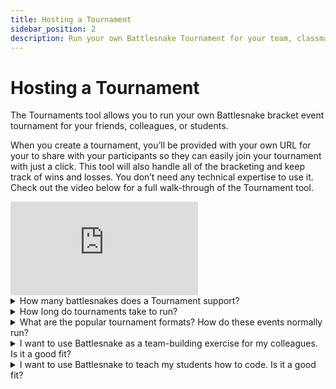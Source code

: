 ```yaml
---
title: Hosting a Tournament
sidebar_position: 2
description: Run your own Battlesnake Tournament for your team, classmates, or friends in just a few clicks. 
---
```


# Hosting a Tournament
The Tournaments tool allows you to run your own Battlesnake bracket event tournament for your friends, colleagues, or students.

When you create a tournament, you’ll be provided with your own URL for your to share with your participants so they can easily join your tournament with just a click. This tool will also handle all of the bracketing and keep track of wins and losses. You don’t need any technical expertise to use it. Check out the video below for a full walk-through of the Tournament tool.

<iframe class="video" src="https://www.youtube.com/embed/9-yPI35TnbM" title="YouTube video player" frameborder="0" allow="accelerometer; autoplay; clipboard-write; encrypted-media; gyroscope; picture-in-picture; web-share" allowfullscreen></iframe>

<details><summary>How many battlesnakes does a Tournament support? </summary>
<p>

#### Tournaments can support anywhere from 4 - 32 Battlesnakes. Ideally, you want at least 4 or more players in a tournament. Usually, 16 Battlesnakes is the sweet spot, but you can have as many as 32 in a single tournament. 

If you want to run an event with more than 32 battlesnakes, you can simply create two separate tournaments. 

</p>
</details>

<details><summary>How long do tournaments take to run?</summary>
<p>

#### That depends on the number of Battlesnakes in your tournament and how long you give people time to build them. That said, typical tournaments with 16 snakes take about 60-90 minutes to run. 

</p>
</details>

<details><summary>What are the popular tournament formats? How do these events normally run?</summary>
<p>

#### Most people find it easiest to run a Standard Game Mode (4 Battlesnake per match) on a Standard 11x11 map. This is plenty challenging for folks who have been newly introduced to Battlesnake. 

Typically, it takes people about half a day to figure out how to get their snakes running, and another half to work on the strategy and implementation. We find giving people at least one full day to work on their snakes generates the best results. 

Alternatively, some people have run week-long events where developers work on their snakes throughout the week and then gather to watch one final tournament. 

</p>
</details>

<details><summary>I want to use Battlesnake as a team-building exercise for my colleagues. Is it a good fit?</summary>
<p>

#### Definitely! This tool was created due to popular demand for uses exactly like this! It works for both large and small teams looking to do something different and even learn something new. It’s challenging to describe the singular thrill you get when you watch your Battlesnake fight your peers and win. 

</p>
</details>



<details><summary>I want to use Battlesnake to teach my students how to code. Is it a good fit?</summary>
<p>

#### It definitely can be! There have been many educators who have loved using Battlesnake to teach at both the high school and university level. 

That said, your must already know how to code to find success with Battlesnake. It will not teach you how to code, but if you already know the basics, you can use it to learn new tech and test your creativity with the skills you already have under your belt. 

</p>
</details>
